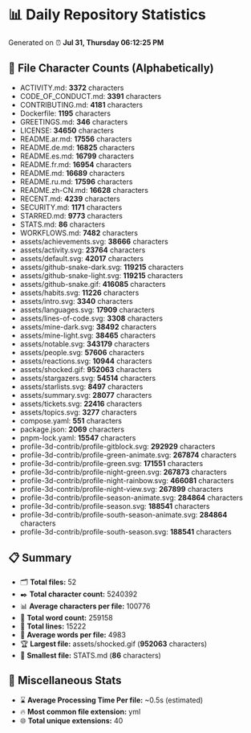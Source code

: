 # 📊 Daily Repository Statistics
Generated on ⏰ **Jul 31, Thursday 06:12:25 PM**

## 📂 File Character Counts (Alphabetically)
- ACTIVITY.md: **3372** characters
- CODE_OF_CONDUCT.md: **3391** characters
- CONTRIBUTING.md: **4181** characters
- Dockerfile: **1195** characters
- GREETINGS.md: **346** characters
- LICENSE: **34650** characters
- README.ar.md: **17556** characters
- README.de.md: **16825** characters
- README.es.md: **16799** characters
- README.fr.md: **16954** characters
- README.md: **16689** characters
- README.ru.md: **17596** characters
- README.zh-CN.md: **16628** characters
- RECENT.md: **4239** characters
- SECURITY.md: **1171** characters
- STARRED.md: **9773** characters
- STATS.md: **86** characters
- WORKFLOWS.md: **7482** characters
- assets/achievements.svg: **38666** characters
- assets/activity.svg: **23764** characters
- assets/default.svg: **42017** characters
- assets/github-snake-dark.svg: **119215** characters
- assets/github-snake-light.svg: **119215** characters
- assets/github-snake.gif: **416085** characters
- assets/habits.svg: **11226** characters
- assets/intro.svg: **3340** characters
- assets/languages.svg: **17909** characters
- assets/lines-of-code.svg: **3308** characters
- assets/mine-dark.svg: **38492** characters
- assets/mine-light.svg: **38465** characters
- assets/notable.svg: **343179** characters
- assets/people.svg: **57606** characters
- assets/reactions.svg: **10944** characters
- assets/shocked.gif: **952063** characters
- assets/stargazers.svg: **54514** characters
- assets/starlists.svg: **8497** characters
- assets/summary.svg: **28077** characters
- assets/tickets.svg: **22416** characters
- assets/topics.svg: **3277** characters
- compose.yaml: **551** characters
- package.json: **2069** characters
- pnpm-lock.yaml: **15547** characters
- profile-3d-contrib/profile-gitblock.svg: **292929** characters
- profile-3d-contrib/profile-green-animate.svg: **267874** characters
- profile-3d-contrib/profile-green.svg: **171551** characters
- profile-3d-contrib/profile-night-green.svg: **267873** characters
- profile-3d-contrib/profile-night-rainbow.svg: **466081** characters
- profile-3d-contrib/profile-night-view.svg: **267899** characters
- profile-3d-contrib/profile-season-animate.svg: **284864** characters
- profile-3d-contrib/profile-season.svg: **188541** characters
- profile-3d-contrib/profile-south-season-animate.svg: **284864** characters
- profile-3d-contrib/profile-south-season.svg: **188541** characters

## 📋 Summary
- 🗂️ **Total files:** 52
- ✒️ **Total character count:** 5240392
- 📊 **Average characters per file:** 100776
- 📝 **Total word count:** 259158
- 🧾 **Total lines:** 15222
- 📐 **Average words per file:** 4983
- 🏆 **Largest file:** assets/shocked.gif (**952063** characters)
- 🥉 **Smallest file:** STATS.md (**86** characters)

## 🌟 Miscellaneous Stats
- ⌛ **Average Processing Time Per file:** ~0.5s (estimated)
- 🔥 **Most common file extension:** yml
- 🌐 **Total unique extensions:** 40
